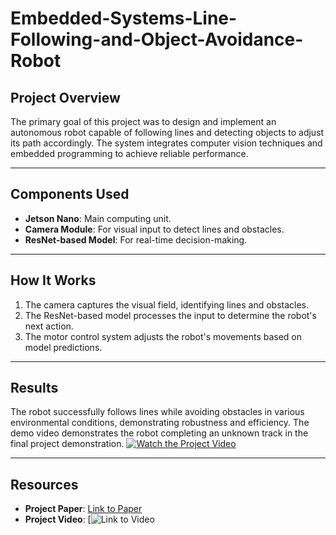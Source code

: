 # Embedded-Systems-Line-Following-and-Object-Avoidance-Robot

## Project Overview

The primary goal of this project was to design and implement an autonomous robot capable of following lines and detecting objects to adjust its path accordingly. The system integrates computer vision techniques and embedded programming to achieve reliable performance.

---

## Components Used

- **Jetson Nano**: Main computing unit.
- **Camera Module**: For visual input to detect lines and obstacles.
- **ResNet-based Model**: For real-time decision-making.

---

## How It Works

1. The camera captures the visual field, identifying lines and obstacles.
2. The ResNet-based model processes the input to determine the robot's next action.
3. The motor control system adjusts the robot's movements based on model predictions.

---

## Results

The robot successfully follows lines while avoiding obstacles in various environmental conditions, demonstrating robustness and efficiency. The demo video demonstrates the robot completing an unknown track in the final project demonstration.
[![Watch the Project Video](https://example.com/project-video)](https://github.com/Mashrafi27/Embedded-Systems-Line-Following-and-Object-Avoidance-Robot/blob/main/Video_demo.mov)


---

## Resources

- **Project Paper**: [Link to Paper]([https://example.com/project-paper](https://github.com/Mashrafi27/Embedded-Systems-Line-Following-and-Object-Avoidance-Robot/blob/main/Final_Project_Report.pdf))
- **Project Video**: [![Link to Video]([https://example.com/project-video](https://github.com/Mashrafi27/Embedded-Systems-Line-Following-and-Object-Avoidance-Robot/blob/main/Video_demo.mov))
